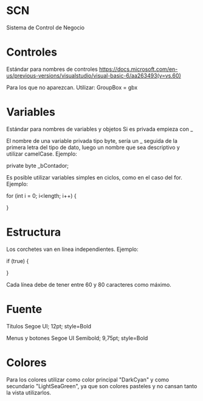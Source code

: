 # SCN
Sistema de Control de Negocio

# Controles

Estándar para nombres de controles
https://docs.microsoft.com/en-us/previous-versions/visualstudio/visual-basic-6/aa263493(v=vs.60)

Para los que no aparezcan. Utilizar:
GroupBox = gbx

# Variables

Estándar para nombres de variables y objetos
Si es privada empieza con _

El nombre de una variable privada tipo byte, sería un _ seguida
de la primera letra del tipo de dato, luego un nombre que sea
descriptivo y utilizar camelCase. Ejemplo:

private byte _bContador;

Es posible utilizar variables simples en ciclos, como en el caso del for.
Ejemplo:

for (int i = 0; i<length; i++)
{

}

# Estructura

Los corchetes van en línea independientes. Ejemplo:

if (true)
{

}

Cada línea debe de tener entre 60 y 80 caracteres como máximo.

# Fuente

Títulos
Segoe UI; 12pt; style=Bold

Menus y botones
Segoe UI Semibold; 9,75pt; style=Bold

# Colores

Para los colores utilizar como color principal "DarkCyan" y como secundario 
"LightSeaGreen", ya que son colores pasteles y no cansan tanto la vista utilizarlos.